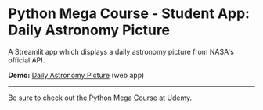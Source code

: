 # Python Mega Course - Student App: Daily Astronomy Picture
A Streamlit app which displays a daily astronomy picture from NASA's official API.

**Demo:** [Daily Astronomy Picture](https://silver-phoenix-ideas-daily-astronomy-picture.streamlit.app/) (web app)

***

Be sure to check out the [Python Mega Course](https://www.udemy.com/course/the-python-mega-course/) at Udemy.